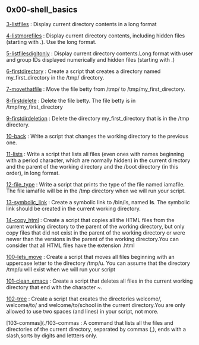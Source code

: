 ## 0x00-shell_basics

[3-listfiles](./3-listfiles) : Display current directory contents in a long format

[4-listmorefiles](./4-listmorefiles) : Display current directory contents, including hidden files (starting with .). Use the long format.

[5-listfilesdigitonly](./5-listfilesdigitonly) : Display current directory contents.Long format with user and group IDs displayed numerically and hidden files (starting with .)

[6-firstdirectory](./6-firstdirectory) : Create a script that creates a directory named my_first_directory in the /tmp/ directory.

[7-movethatfile](./7-movethatfile) : Move the file betty from /tmp/ to /tmp/my_first_directory.

[8-firstdelete](./8-firstdelete) : Delete the file betty. The file betty is in /tmp/my_first_directory

[9-firstdirdeletion](./9-firstdirdeletion) : Delete the directory my_first_directory that is in the /tmp directory.

[10-back](./10-back) : Write a script that changes the working directory to the previous one.

[11-lists](./11-lists) : Write a script that lists all files (even ones with names beginning with a period character, which are normally hidden) in the current directory and the parent of the working directory and the /boot directory (in this order), in long format.

[12-file_type](./12-file_type) : Write a script that prints the type of the file named iamafile. The file iamafile will be in the /tmp directory when we will run your script.

[13-symbolic_link](./13-symbolic_link) : Create a symbolic link to /bin/ls, named __ls__. The symbolic link should be created in the current working directory.

[14-copy_html](./14-copy_html) : Create a script that copies all the HTML files from the current working directory to the parent of the working directory, but only copy files that did not exist in the parent of the working directory or were newer than the versions in the parent of the working directory.You can consider that all HTML files have the extension .html

[100-lets_move](./100-lets_move) : Create a script that moves all files beginning with an uppercase letter to the directory /tmp/u. You can assume that the directory /tmp/u will exist when we will run your script

[101-clean_emacs](./101-clean_emacs) : Create a script that deletes all files in the current working directory that end with the character ~.

[102-tree](./102-tree) : Create a script that creates the directories welcome/, welcome/to/ and welcome/to/school in the current directory.You are only allowed to use two spaces (and lines) in your script, not more.

[103-commas](./103-commas : A command that lists all the files and directories of the current directory, separated by commas (,), ends with a slash,sorts by digits and lettters only. 